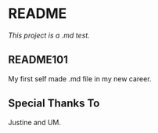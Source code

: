 # **README**

*This project is a .md test.* 

## **README101**

My first self made .md file in my new career. 

## Special Thanks To
Justine and UM. 


